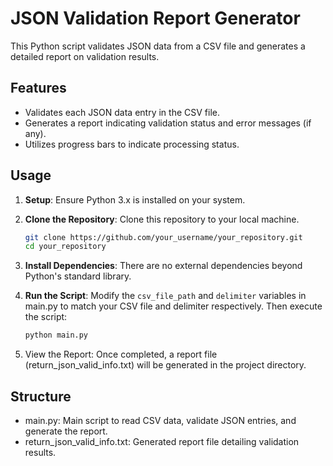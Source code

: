 # JSON Validation Report Generator

This Python script validates JSON data from a CSV file and generates a detailed report on validation results.

## Features

- Validates each JSON data entry in the CSV file.
- Generates a report indicating validation status and error messages (if any).
- Utilizes progress bars to indicate processing status.

## Usage

1. **Setup**: Ensure Python 3.x is installed on your system.
2. **Clone the Repository**: Clone this repository to your local machine.
   
   ```bash
   git clone https://github.com/your_username/your_repository.git
   cd your_repository
   ```
3. **Install Dependencies**: There are no external dependencies beyond Python's standard library.
4. **Run the Script**:
   Modify the `csv_file_path` and `delimiter` variables in main.py to match your CSV file and delimiter respectively. Then execute the script:

   ```bash
   python main.py
   ```
5. View the Report: Once completed, a report file (return_json_valid_info.txt) will be generated in the project directory.

## Structure

- main.py: Main script to read CSV data, validate JSON entries, and generate the report.
- return_json_valid_info.txt: Generated report file detailing validation results.

